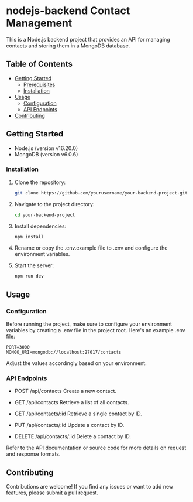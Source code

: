 # nodejs-backend Contact Management
This is a Node.js backend project that provides an API for managing contacts and storing them in a MongoDB database.

## Table of Contents

- [Getting Started](#getting-started)
  - [Prerequisites](#prerequisites)
  - [Installation](#installation)
- [Usage](#usage)
  - [Configuration](#configuration)
  - [API Endpoints](#api-endpoints)
- [Contributing](#contributing)

## Getting Started

- Node.js (version v16.20.0)
- MongoDB (version v6.0.6)

### Installation

1. Clone the repository:

   ```bash
   git clone https://github.com/yourusername/your-backend-project.git

2. Navigate to the project directory:
   ```bash
   cd your-backend-project

3. Install dependencies:
     ```bash
     npm install

4. Rename or copy the .env.example file to .env and configure the environment variables.
5. Start the server:
    ```bash
    npm run dev

## Usage

### Configuration

Before running the project, make sure to configure your environment variables by creating a .env file in the project root. Here's an example .env file:
```
PORT=3000
MONGO_URI=mongodb://localhost:27017/contacts
```

Adjust the values accordingly based on your environment.

### API Endpoints

* POST /api/contacts
Create a new contact.

* GET /api/contacts
Retrieve a list of all contacts.

* GET /api/contacts/:id
Retrieve a single contact by ID.

* PUT /api/contacts/:id
Update a contact by ID.

* DELETE /api/contacts/:id
Delete a contact by ID.

Refer to the API documentation or source code for more details on request and response formats.

## Contributing

Contributions are welcome! If you find any issues or want to add new features, please submit a pull request.
